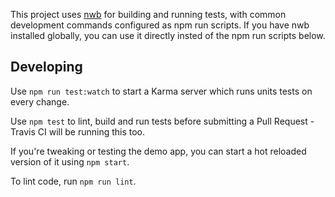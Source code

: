This project uses [nwb](https://github.com/insin/nwb) for building and running tests, with common development commands configured as npm run scripts. If you have nwb installed globally, you can use it directly insted of the npm run scripts below.

## Developing

Use `npm run test:watch` to start a Karma server which runs units tests on every change.

Use `npm test` to lint, build and run tests before submitting a Pull Request - Travis CI will be running this too.

If you're tweaking or testing the demo app, you can start a hot reloaded version of it using `npm start`.

To lint code, run `npm run lint`.
